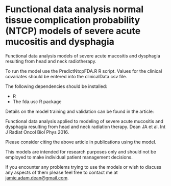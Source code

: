 # Functional data analysis normal tissue complication probability (NTCP) models of severe acute mucositis and dysphagia

Functional data analysis models of severe acute mucositis and dysphagia resulting from head and neck radiotherapy.

To run the model use the PredictNtcpFDA.R R script. Values for the clinical covariates should be entered into the clinicalData.csv file.

The following dependencies should be installed:

- R
- The fda.usc R package

Details on the model training and validation can be found in the article:

Functional data analysis applied to modeling of severe acute mucositis and dysphagia resulting from head and neck radiation therapy. Dean  JA et al. Int J Radiat Oncol Biol Phys 2016.

Please consider citing the above article in publications using the model.

This models are intended for research purposes only and should not be employed to make individual patient management decisions.

If you encounter any problems trying to use the models or wish to discuss any aspects of them please feel free to contact me at jamie.adam.dean@gmail.com.
